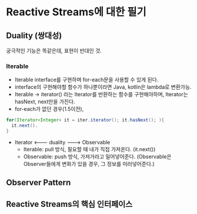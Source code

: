 # Reactive Streams에 대한 필기

## Duality (쌍대성)
궁극적인 기능은 똑같은데, 표현이 반대인 것. 

### Iterable
* Iterable interface를 구현하며 for-each문을 사용할 수 있게 된다.
* interface의 구현해야할 함수가 하나뿐이라면 Java, kotlin은 lambda로 변환가능.
* Iterable -> iterator() 라는 Iterator를 반환하는 함수를 구현해야하며, Iterator는 hasNext, next만을 가진다.
* for-each가 없던 경우(1.5이전),
```java
for(Iterator<Integer> it = iter.iterator(); it.hasNext(); ){
  it.next().
}
```
* Iterator <--- duality ---> Observable
  * Iterable: pull 방식, 필요할 때 내가 직접 가져온다. (it.next())
  * Observable: push 방식, 가져가라고 밀어넣어준다. (Observable은 Observer들에게 변화가 있을 경우, 그 정보를 미러넣어준다.)
  

## Observer Pattern

## Reactive Streams의 핵심 인터페이스
